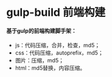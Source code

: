 # gulp-build 前端构建
#### 基于gulp的前端构建脚手架：
* js：代码压缩，合并，检查，md5；
* css：代码压缩，autoprefix，md5；
* 图片：压缩，md5；
* html：md5替换，内容压缩。